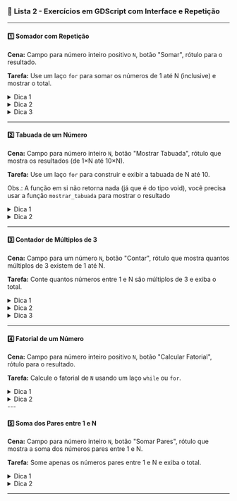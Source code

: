 ### 📘 **Lista 2 - Exercícios em GDScript com Interface e Repetição**

---

#### **1️⃣ Somador com Repetição**

**Cena:** Campo para número inteiro positivo `N`, botão "Somar", rótulo para o resultado.

**Tarefa:** Use um laço `for` para somar os números de 1 até N (inclusive) e mostrar o total.

<details> <summary>Dica 1</b></font></summary> Use `for i in range(1, N + 1):` para percorrer de 1 até N. </details>
<details> <summary>Dica 2</b></font></summary> Crie uma variável acumuladora (`var soma = 0`) e vá somando os valores dentro do loop. </details>
<details> <summary>Dica 3</b></font></summary> Vá somando de "i" com "soma" dentro do loop. </details>

---

#### **2️⃣ Tabuada de um Número**

**Cena:** Campo para número inteiro `N`, botão "Mostrar Tabuada", rótulo que mostra os resultados (de 1×N até 10×N).

**Tarefa:** Use um laço `for` para construir e exibir a tabuada de N até 10.

Obs.: A função em si não retorna nada (já que é do tipo void), você precisa usar a função `mostrar_tabuada` para mostrar o resultado

<details> <summary>Dica 1</b></font></summary> Use `for i in range(1, 11):` para gerar de 1 a 10 </details>
<details> <summary>Dica 2</b></font></summary> Em cada iteração, calcule `i * N` </details>

---

#### **3️⃣ Contador de Múltiplos de 3**

**Cena:** Campo para um número `N`, botão "Contar", rótulo que mostra quantos múltiplos de 3 existem de 1 até N.

**Tarefa:** Conte quantos números entre 1 e N são múltiplos de 3 e exiba o total.

<details> <summary>Dica 1</b></font></summary> Use `for i in range(1, N + 1):` </details>
<details> <summary>Dica 2</b></font></summary> Verifique `if i % 3 == 0` </details>
<details> <summary>Dica 3</b></font></summary> Use uma variável e uma estrutura condicional sempre que encontrar um múltiplo </details>

---

#### **4️⃣ Fatorial de um Número**

**Cena:** Campo para número inteiro positivo `N`, botão "Calcular Fatorial", rótulo para o resultado.

**Tarefa:** Calcule o fatorial de `N` usando um laço `while` ou `for`.

<details> <summary>Dica 1</b></font></summary> O fatorial é o produto de todos os inteiros positivos até N: `N * (N-1) * ... * 1` </details>
<details> <summary>Dica 2</b></font></summary> Use `for i in range(1, N + 1): resultado *= i` </details>
---

#### **5️⃣ Soma dos Pares entre 1 e N**

**Cena:** Campo para número inteiro `N`, botão "Somar Pares", rótulo que mostra a soma dos números pares entre 1 e N.

**Tarefa:** Some apenas os números pares entre 1 e N e exiba o total.

<details> <summary>Dica 1</b></font></summary> Dentro do loop, use `if i % 2 == 0` para verificar se o número é par </details>
<details> <summary>Dica 2</b></font></summary> Some os valores pares em uma variável `soma` inicializada com 0 </details>

---
